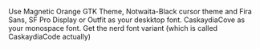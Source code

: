 Use Magnetic Orange GTK Theme, Notwaita-Black cursor theme and Fira Sans, SF Pro Display or Outfit as your deskktop font. CaskaydiaCove as your monospace font. Get the nerd font variant (which is called CaskaydiaCode actually)
